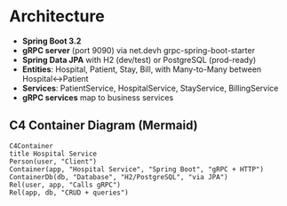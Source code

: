 # Architecture

- **Spring Boot 3.2**
- **gRPC server** (port 9090) via net.devh grpc-spring-boot-starter
- **Spring Data JPA** with H2 (dev/test) or PostgreSQL (prod-ready)
- **Entities**: Hospital, Patient, Stay, Bill, with Many-to-Many between Hospital↔Patient
- **Services**: PatientService, HospitalService, StayService, BillingService
- **gRPC services** map to business services

## C4 Container Diagram (Mermaid)
```mermaid
C4Container
title Hospital Service
Person(user, "Client")
Container(app, "Hospital Service", "Spring Boot", "gRPC + HTTP")
ContainerDb(db, "Database", "H2/PostgreSQL", "via JPA")
Rel(user, app, "Calls gRPC")
Rel(app, db, "CRUD + queries")
```
